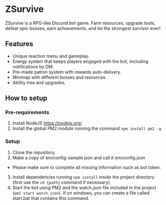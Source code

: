 # ZSurvive

ZSurvive is a RPG-like Discord bot game. Farm resources, upgrade tools, defeat epic bosses, earn achievements, and be
the strongest survivor ever!

## Features
* Unique reaction menu and gameplay.
* Energy system that keeps players engaged with the bot, including notifications by DM.
* Pre-made patron system with rewards auto-delivery.
* Minimap with different bosses and resources.
* Ability tree and upgrades.

## How to setup
### Pre-requirements
1. Install NodeJS https://nodejs.org/
2. Install the global PM2 module running the command `npm install pm2 -g`

### Setup
1. Clone the repository.
2. Make a copy of envconfig-sample.json and call it envconfig.json
* Please make sure to complete all missing information such as bot token.
3. Install dependencies running `npm install` inside the project directory (first use the `cd {path}` command if necessary).
4. Start the bot using PM2 and the watch.json file included in the project (`pm2 start watch.json`). If on windows, you can create a file called start.bat that contains this command.
